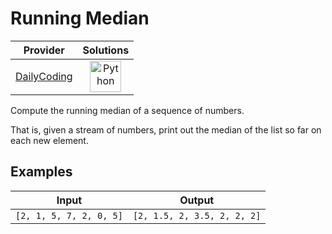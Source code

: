 # Running Median

<!-- INFO TABLE BEGIN -->

| Provider                                              | Solutions                                                                                                                                        |
| :---------------------------------------------------: | :----------------------------------------------------------------------------------------------------------------------------------------------: |
| [DailyCoding](../../../docs/providers/DailyCoding.md) | [<img src="https://res.cloudinary.com/rascaltwo/image/upload/v1631924087/python_xzdlti.svg" alt="Python" title="Python" width="50" />](solve.py) |

<!-- INFO TABLE END -->

Compute the running median of a sequence of numbers.

That is, given a stream of numbers, print out the median of the list so far on each new element.

## Examples

| Input                   | Output                      |
| ----------------------- | --------------------------- |
| `[2, 1, 5, 7, 2, 0, 5]` | `[2, 1.5, 2, 3.5, 2, 2, 2]` |
